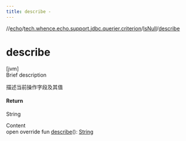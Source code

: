 ```yaml
---
title: describe -
---
```

//[echo](../../index.md)/[tech.whence.echo.support.jdbc.querier.criterion](../index.md)/[IsNull](index.md)/[describe](describe.md)



# describe  
[jvm]  
Brief description  


描述当前操作字段及其值



#### Return  


String

  
Content  
open override fun [describe](describe.md)(): [String](https://kotlinlang.org/api/latest/jvm/stdlib/kotlin/-string/index.html)  



